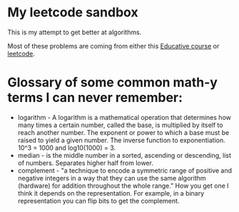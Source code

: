 # My leetcode sandbox

This is my attempt to get better at algorithms.

Most of these problems are coming from either this [Educative course](https://www.educative.io/courses/grokking-the-coding-interview) or [leetcode](https://leetcode.com/problemset/all).

# Glossary of some common math-y terms I can never remember:

- logarithm - A logarithm is a mathematical operation that determines how many times a certain number, called the base, is multiplied by itself to reach another number. The exponent or power to which a base must be raised to yield a given number. The inverse function to exponentiation. 10^3 = 1000 and log10(1000) = 3.
- median - is the middle number in a sorted, ascending or descending, list of numbers. Separates higher half from lower.
- complement - "a technique to encode a symmetric range of positive and negative integers in a way that they can use the same algorithm (hardware) for addition throughout the whole range." How you get one I think it depends on the representation. For example, in a binary representation you can flip bits to get the complement.
